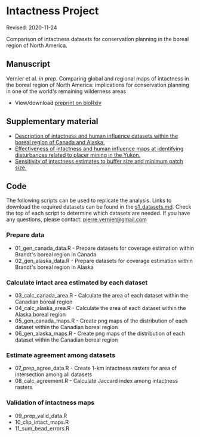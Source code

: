 # Intactness Project

Revised: 2020-11-24


Comparison of intactness datasets for conservation planning in the boreal region of North America.


## Manuscript

Vernier et al. <i>in prep</i>. Comparing global and regional maps of intactness in the boreal region of North America: implications for conservation planning in one of the world's remaining wilderness areas

* View/download [preprint on bioRxiv](https://www.biorxiv.org/)


## Supplementary material

* [Description of intactness and human influence datasets within the boreal region of Canada and Alaska.](https://github.com/beacons/intactness/blob/master/s1_datasets.md)
* [Effectiveness of intactness and human influence maps at identifying disturbances related to placer mining in the Yukon.](https://htmlpreview.github.io/?https://github.com/beacons/intactness/blob/master/s2_case_study_1.html)
* [Sensitivity of intactness estimates to buffer size and minimum patch size.](https://htmlpreview.github.io/?https://github.com/beacons/intactness/blob/master/s3_case_study_2.html)


## Code

The following scripts can be used to replicate the analysis. Links to download the required datasets can be found in the [s1_datasets.md](https://github.com/beacons/intactness/blob/master/s1_datasets.md). Check the top of each script to determine which datasets are needed. If you have any questions, please contact: pierre.vernier@gmail.com

### Prepare data

  - 01_gen_canada_data.R - Prepare datasets for coverage estimation within Brandt's boreal region in Canada
  - 02_gen_alaska_data.R - Prepare datasets for coverage estimation within Brandt's boreal region in Alaska

### Calculate intact area estimated by each dataset

  - 03_calc_canada_area.R - Calculate the area of each dataset within the Canadian boreal region
  - 04_calc_alaska_area.R - Calculate the area of each dataset within the Alaska boreal region
  - 05_gen_canada_maps.R - Create png maps of the distribution of each dataset within the Canadian boreal region
  - 06_gen_alaska_maps.R - Create png maps of the distribution of each dataset within the Canadian boreal region

### Estimate agreement among datasets

  - 07_prep_agree_data.R - Create 1-km intactness rasters for area of intersection among all datasets
  - 08_calc_agreement.R - Calculate Jaccard index among intactness rasters

### Validation of intactness maps

  - 09_prep_valid_data.R
  - 10_clip_intact_maps.R
  - 11_sum_bead_errors.R
